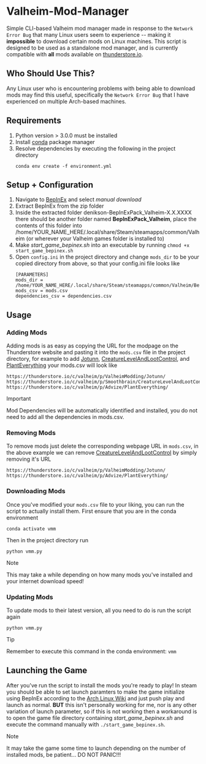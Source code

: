 # Valheim-Mod-Manager

Simple CLI-based Valheim mod manager made in response to the `Network Error Bug` that many Linux users seem to experience -- making it __impossible__ to download certain mods on Linux machines. This script is designed to be used as a standalone mod manager, and is currently compatible with **all** mods available on [thunderstore.io](https://thunderstore.io/c/valheim/).

## Who Should Use This?

Any Linux user who is encountering problems with being able to download mods may find this useful, specifically the `Network Error Bug` that I have experienced on multiple Arch-based machines.

## Requirements

1. Python version > 3.0.0 must be installed
2. Install [conda](https://conda.io/projects/conda/en/latest/user-guide/install/index.html) package manager
3. Resolve dependencies by executing the following in the project directory
   ```
   conda env create -f environment.yml
   ```

## Setup + Configuration
1. Navigate to [BepInEx](https://thunderstore.io/c/valheim/p/denikson/BepInExPack_Valheim/) and select _manual download_
2. Extract BepInEx from the zip folder
3. Inside the extracted folder denikson-BepInExPack_Valheim-X.X.XXXX there should be another folder named **BepInExPack_Valheim**, place the contents of this folder into /home/YOUR_NAME_HERE/.local/share/Steam/steamapps/common/Valheim (or wherever your Valheim games folder is installed to)
4. Make _start_game_bepinex.sh_ into an executable by running `chmod +x start_game_bepinex.sh`
5. Open `config.ini` in the project directory and change `mods_dir` to be your copied directory from above, so that your config.ini file looks like
   ```
   [PARAMETERS]
   mods_dir = /home/YOUR_NAME_HERE/.local/share/Steam/steamapps/common/Valheim/BepInEx/plugins
   mods_csv = mods.csv
   dependencies_csv = dependencies.csv
   ```

## Usage

### Adding Mods

Adding mods is as easy as copying the URL for the modpage on the Thunderstore website and pasting it into the `mods.csv` file in the project directory, for example to add [Jotunn](https://thunderstore.io/c/valheim/p/ValheimModding/Jotunn/), [CreatureLevelAndLootControl](https://thunderstore.io/c/valheim/p/Smoothbrain/CreatureLevelAndLootControl/), and [PlantEverything](https://thunderstore.io/c/valheim/p/Smoothbrain/CreatureLevelAndLootControl/) your mods.csv will look like
   ```
   https://thunderstore.io/c/valheim/p/ValheimModding/Jotunn/
   https://thunderstore.io/c/valheim/p/Smoothbrain/CreatureLevelAndLootControl/
   https://thunderstore.io/c/valheim/p/Advize/PlantEverything/
   ```
> [!IMPORTANT]
> Mod Dependencies will be automatically identified and installed, you do not need to add all the dependencies in mods.csv.

### Removing Mods

To remove mods just delete the corresponding webpage URL in `mods.csv`, in the above example we can remove [CreatureLevelAndLootControl](https://thunderstore.io/c/valheim/p/Smoothbrain/CreatureLevelAndLootControl/) by simply removing it's URL
   ```
   https://thunderstore.io/c/valheim/p/ValheimModding/Jotunn/
   https://thunderstore.io/c/valheim/p/Advize/PlantEverything/
   ```

### Downloading Mods

Once you've modified your `mods.csv` file to your liking, you can run the script to actually install them. First ensure that you are in the conda environment
 ```
conda activate vmm
 ```
Then in the project directory run
```
python vmm.py
```
> [!NOTE]
> This may take a while depending on how many mods you've installed and your internet download speed!

### Updating Mods

To update mods to their latest version, all you need to do is run the script again
```
python vmm.py
```
> [!TIP]
> Remember to execute this command in the conda environment: `vmm`

## Launching the Game

After you've run the script to install the mods you're ready to play! In steam you should be able to set launch paramters to make the game initialize using BepInEx according to the [Arch Linux Wiki](https://wiki.archlinux.org/title/Valheim) and just push play and launch as normal. **BUT** this isn't personally working for me, nor is any other variation of launch parameter, so if this is not working then a workaround is to open the game file directory containing _start_game_bepinex.sh_ and execute the command manually with `./start_game_bepinex.sh`.

> [!NOTE]
> It may take the game some time to launch depending on the number of installed mods, be patient... DO NOT PANIC!!!
